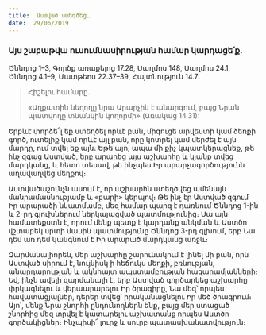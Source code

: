 ```yaml
---
title:  Աստված ստեղծեց…
date:  29/06/2019
---
```


### Այս շաբաթվա ուսումնասիրության համար կարդացե՛ք.
Ծննդոց 1–3, Գործք առաքելոց 17.28, Սաղմոս 148, Սաղմոս 24.1, Ծննդոց 4.1–9, Մատթեոս 22.37–39, Հայտնություն 14.7:

> <p>Հիշելու համարը.<p>
> «Աղքատին նեղողը նրա Արարչին է անարգում, բայց Նրան պատվողը տնանկին կողորմի» (Առակաց 14.31):

Երբևէ փորձե՞լ եք ստեղծել որևէ բան, միգուցե արվեստի կամ ձեռքի գործ, ուտելիք կամ որևէ այլ բան, որը կոտրել կամ մերժել է այն մարդը, ում տվել եք այն։ Եթե այո, ապա մի քիչ կպատկերացնեք, թե ինչ զգաց Աստված, երբ արարեց այս աշխարհը և կյանք տվեց մարդկանց, և հետո տեսավ, թե ինչպես Իր արարչագործությունն աղավաղվեց մեղքով։

Աստվածաշունչն ասում է, որ աշխարհն ստեղծվեց ամենայն մանրամասնությամբ և «բարի» կերպով։ Թե ինչ էր Աստված զգում Իր արարածի նկատմամբ, մեզ համար պարզ է դառնում Ծննդոց 1-ին և 2-րդ գլուխներում ներկայացված պատմությունից։ Սա այն համատեքստն է, որում մենք պետք է կարդանք անկման և Աստծո վշտաբեկ սրտի մասին պատմությունը Ծննդոց 3-րդ գլխում, երբ Նա դեմ առ դեմ կանգնում է Իր արարած մարդկանց առջև։

Զարմանալիորեն, մեր աշխարհը շարունակում է լինել մի բան, որն Աստված սիրում է, նույնիսկ ի հեճուկս մեղքի, բռնության, անարդարության և ակնհայտ ապստամբության հազարամյակների։ Եվ, ինչն ավելի զարմանալի է, երբ Աստված գործարկեց աշխարհը փրկագնելու և վերաարարելու Իր ծրագիրը, Նա մեզ՝ որպես հավատացյալներ, դերեր տվեց՝ իրականացնելու Իր մեծ ծրագրում։ Այո՛, մենք Նրա շնորհի ընդունողներն ենք, բայց մեր ստացած շնորհից մեզ տրվել է կատարելու աշխատանք որպես Աստծո գործակիցներ։ Ինչպիսի՜ լուրջ և սուրբ պատասխանատվություն։